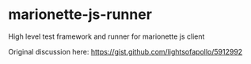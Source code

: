 marionette-js-runner
====================

High level test framework and runner for marionette js client

Original discussion here: https://gist.github.com/lightsofapollo/5912992
